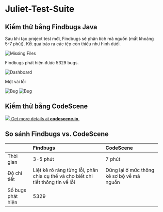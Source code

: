# Juliet-Test-Suite

## Kiểm thử bằng Findbugs Java

Sau khi tạo project test mới, Findbugs sẽ phân tích mã nguồn (mất khoảng 5-7 phút). Kết quả báo ra các tệp còn thiếu như hình dưới.

![Missing Files](https://i.imgur.com/ZXOjTTs.png)

Findbugs phát hiện được 5329 bugs.

![Dashboard](https://i.imgur.com/EjCgvmL.png)

Một vài lỗi

![Bug](https://i.imgur.com/cpHADvZ.png)
![Bug](https://i.imgur.com/ersxkRe.png)

## Kiểm thử bằng CodeScene

[![](https://codescene.io/projects/5816/status.svg) Get more details at **codescene.io**.](https://codescene.io/projects/5816/jobs/latest-successful/results)

## So sánh Findbugs vs. CodeScene

|         | Findbugs     | CodeScene     |
| :------------- | :---------- | :----------- |
|  Thời gian | 3-5 phút   | 7 phút    |
| Độ chi tiết   | Liệt kê rõ ràng từng lỗi, phân chia cụ thể và cho biết chi tiết thông tin về lỗi | Dừng lại ở mức thông kê sơ bộ về mã nguồn |
| Số bugs phát hiện   | 5329 |   |
